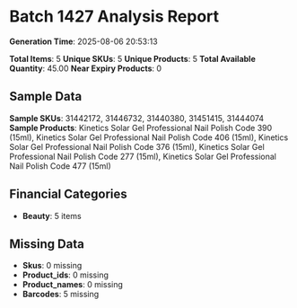 # Batch 1427 Analysis Report

**Generation Time**: 2025-08-06 20:53:13

**Total Items**: 5
**Unique SKUs**: 5
**Unique Products**: 5
**Total Available Quantity**: 45.00
**Near Expiry Products**: 0

## Sample Data
**Sample SKUs**: 31442172, 31446732, 31440380, 31451415, 31444074
**Sample Products**: Kinetics Solar Gel Professional Nail Polish Code 390 (15ml), Kinetics Solar Gel Professional Nail Polish Code 406 (15ml), Kinetics Solar Gel Professional Nail Polish Code 376 (15ml), Kinetics Solar Gel Professional Nail Polish Code 277 (15ml), Kinetics Solar Gel Professional Nail Polish Code 477 (15ml)

## Financial Categories
- **Beauty**: 5 items

## Missing Data
- **Skus**: 0 missing
- **Product_ids**: 0 missing
- **Product_names**: 0 missing
- **Barcodes**: 5 missing
